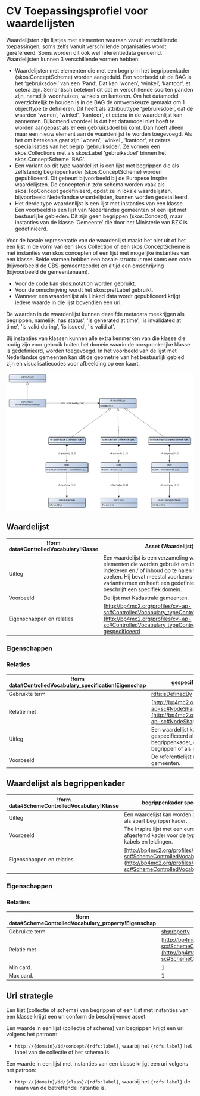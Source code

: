 # CV Toepassingsprofiel voor waardelijsten


Waardelijsten zijn lijstjes met elementen waaraan vanuit verschillende toepassingen, soms zelfs vanuit verschillende organisaties wordt gerefereerd. Soms worden dit ook wel referentiedata genoemd. Waardelijsten kunnen 3 verschillende vormen hebben:
* Waardelijsten met elementen die met een begrip in het begrippenkader (skos:ConceptScheme) worden aangeduid. Een voorbeeld uit de BAG is het ‘gebruiksdoel’ van een ‘Pand’. Dat kan ‘wonen’, ‘winkel’, ‘kantoor’, et cetera zijn. Semantisch betekent dit dat er verschillende soorten panden zijn, namelijk woonhuizen, winkels en kantoren. Om het datamodel overzichtelijk te houden is in de BAG de ontwerpkeuze gemaakt om 1 objecttype te definiëren. Dit heeft als attribuuttype ‘gebruiksdoel’, dat de waarden 'wonen', 'winkel', 'kantoor', et cetera in de waardenlijst kan aannemen. Bijkomend voordeel is dat het datamodel niet hoeft te worden aangepast als er een gebruiksdoel bij komt. Dan hoeft alleen maar een nieuw element aan de waardenlijst te worden toegevoegd. Als het om betekenis gaat zijn 'wonen', 'winkel', 'kantoor', et cetera specialisaties van het begrp 'gebruiksdoel'. Ze vormen een skos:Collections met als skos:Label 'gebruiksdoel' binnen het skos:ConceptScheme 'BAG'.
* Een variant op dit type waardelijst is een lijst met begrippen die als zelfstandig begrippenkader (skos:ConceptScheme) worden gepubliceerd. Dit gebeurt bijvoorbeeld bij de Europese Inspire waardelijsten. De concepten in zo’n schema worden vaak als skos:TopConcept gedefinieerd, opdat ze in lokale waardelijsten, bijvoorbeeld Nederlandse waardelijsten, kunnen worden gedetailleerd.
* Het derde type waardenlijst is een lijst met instanties van een klasse. Een voorbeeld is een lijst van Nederlandse gemeenten of een lijst met bestuurlijke gebieden. Dit zijn geen begrippen (skos:Concept), maar instanties van de klasse ‘Gemeente’ die door het Ministerie van BZK is gedefinieerd.

Voor de basale representatie van de waardenlijst maakt het niet uit of het een lijst in de vorm van een skos:Collection of een skos:ConceptScheme is met instanties van skos concepten of een lijst met mogelijke instanties van een klasse. Beide vormen hebben een basale structuur met soms een code (bijvoorbeeld de CBS-gemeentecode) en altijd een omschrijving (bijvoorbeeld de gemeentenaam).
* Voor de code kan skos:notation worden gebruikt.
* Voor de omschrijving wordt het skos:prefLabel gebruikt.
* Wanneer een waardenlijst als Linked data wordt gepubliceerd krijgt iedere waarde in die lijst bovendien een uri.

De waarden in de waardenlijst kunnen dezelfde metadata meekrijgen als begrippen, namelijk 'has status', 'is generated at time', 'is invalidated at time', 'is valid during', 'is issued', 'is valid at'.

Bij instanties van klassen kunnen alle extra kenmerken van die klasse die nodig zijn voor gebruik buiten het domein waarin de oorspronkelijke klasse is gedefinieerd, worden toegevoegd. In het voorbeeld van de lijst met Nederlandse gemeenten kan dit de geometrie van het bestuurlijk gebied zijn en visualisatiecodes voor afbeelding op een kaart.


![](cv-ap-sc.png)

## Waardelijst

|!form data#ControlledVocabulary!Klasse|Asset (Waardelijst)
|----------|------
|Uitleg|Een waardelijst is een verzameling van begrippen of elementen die worden gebruikt om inhoud te indexeren en / of inhoud op te halen via browsen of zoeken. Hij bevat meestal voorkeurs- en varianttermen en heeft een gedefinieerde scope of beschrijft een specifiek domein.
|Voorbeeld|De lijst met Kadastrale gemeenten.
|Eigenschappen en relaties|[http://bp4mc2.org/profiles/cv-ap-sc#ControlledVocabulary_typeControlledVocabulary](http://bp4mc2.org/profiles/cv-ap-sc#ControlledVocabulary_typeControlledVocabulary), [gespecificeerd](#ControlledVocabulary_specification)


### Eigenschappen


### Relaties

|!form data#ControlledVocabulary_specification!Eigenschap|gespecificeerd
|----------|------
|Gebruikte term|[rdfs:isDefinedBy](http://www.w3.org/2000/01/rdf-schema#isDefinedBy)
|Relatie met|[http://bp4mc2.org/profiles/cv-ap-sc#NodeShape](http://bp4mc2.org/profiles/cv-ap-sc#NodeShape)
|Uitleg|Een waardelijst kan worden gespecificeerd als begrippenkader, collectie van begrippen of als referentielijst.
|Voorbeeld|De referentielijst met Kadastrale gemeenten.


## Waardelijst als begrippenkader

|!form data#SchemeControlledVocabulary!Klasse|begrippenkader specificatie
|----------|------
|Uitleg|Een waardelijst kan worden gespecificeerd als apart begrippenkader.
|Voorbeeld|The Inspire lijst met een europees afgestemd kader voor de typering van kabels en leidingen.
|Eigenschappen en relaties|[http://bp4mc2.org/profiles/cv-ap-sc#SchemeControlledVocabulary_property](http://bp4mc2.org/profiles/cv-ap-sc#SchemeControlledVocabulary_property)


### Eigenschappen


### Relaties

|!form data#SchemeControlledVocabulary_property!Eigenschap|Waarde
|----------|------
|Gebruikte term|[sh:property](http://www.w3.org/ns/shacl#property)
|Relatie met|[http://bp4mc2.org/profiles/cv-ap-sc#SchemeControlledVocabularySpec](http://bp4mc2.org/profiles/cv-ap-sc#SchemeControlledVocabularySpec)
|Min card.|1
|Max card.|1


## Uri strategie


Een lijst (collectie of schema) van begrippen of een lijst met instanties van een klasse krijgt een uri conform de beschrijvende asset.

Een waarde in een lijst (collectie of schema) van begrippen krijgt een uri volgens het patroon:
* `http://{domain}/id/concept/{rdfs:label}`, waarbij het `{rdfs:label}` het label van de collectie of het schema is.

Een waarde in een lijst met instanties van een klasse krijgt een uri volgens het patroon:
* `http://{domain}/id/{class}/{rdfs:label}`, waarbij het `{rdfs:label}` de naam van de betreffende instantie is.


